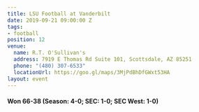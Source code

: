 ```yaml
---
title: LSU Football at Vanderbilt
date: 2019-09-21 09:00:00 Z
tags:
- football
position: 12
venue:
  name: R.T. O'Sullivan's
  address: 7919 E Thomas Rd Suite 101, Scottsdale, AZ 85251
  phone: "(480) 307-6533"
  locationUrl: https://goo.gl/maps/3MjPdBhDfGWxt53HA
layout: event
---
```


#### Won 66-38 (Season: 4-0; SEC: 1-0; SEC West: 1-0)